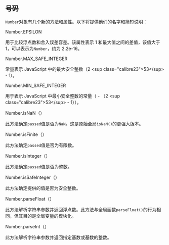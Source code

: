 ## 号码

`Number`对象有几个新的方法和属性。以下将提供他们的名字和简短说明：

Number.EPSILON

用于比较浮点数和舍入误差容差。该属性表示 1 和最大值之间的差值，该值大于 1，可以表示为`Number`，约为 2.2e-16。

Number.MAX_SAFE_INTEGER

常量表示 JavaScript 中的最大安全整数（2 &lt;sup class="calibre23"&gt;53&lt;/sup&gt; - 1）。

Number.MIN_SAFE_INTEGER

用于表示 JavaScript 中最小安全整数的常量（ - （2 &lt;sup class="calibre23"&gt;53&lt;/sup&gt; - 1））。

Number.isNaN（）

此方法确定`passed`值是否为`NaN`。这是原始全局`isNaN()`的更强大版本。

Number.isFinite（）

此方法确定`passed`值是否为有限数。

Number.isInteger（）

此方法确定`passed`值是否为整数。

Number.isSafeInteger（）

此方法确定提供的值是否为安全整数。

Number.parseFloat（）

此方法解析字符串参数并返回浮点数。此方法与全局函数`parseFloat()`的行为相同，但其目的是全局变量的模块化。

Number.parseInt（）

此方法解析字符串参数并返回指定基数或基数的整数。